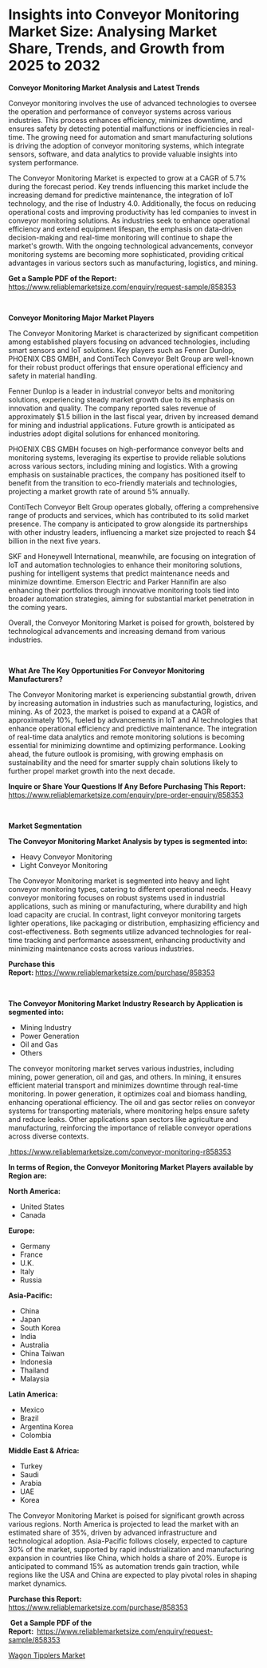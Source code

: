 <p><h1>Insights into Conveyor Monitoring Market Size: Analysing Market Share, Trends, and Growth from 2025 to 2032</h1></p><p><strong>Conveyor Monitoring Market Analysis and Latest Trends</strong></p>
<p><p>Conveyor monitoring involves the use of advanced technologies to oversee the operation and performance of conveyor systems across various industries. This process enhances efficiency, minimizes downtime, and ensures safety by detecting potential malfunctions or inefficiencies in real-time. The growing need for automation and smart manufacturing solutions is driving the adoption of conveyor monitoring systems, which integrate sensors, software, and data analytics to provide valuable insights into system performance.</p><p>The Conveyor Monitoring Market is expected to grow at a CAGR of 5.7% during the forecast period. Key trends influencing this market include the increasing demand for predictive maintenance, the integration of IoT technology, and the rise of Industry 4.0. Additionally, the focus on reducing operational costs and improving productivity has led companies to invest in conveyor monitoring solutions. As industries seek to enhance operational efficiency and extend equipment lifespan, the emphasis on data-driven decision-making and real-time monitoring will continue to shape the market's growth. With the ongoing technological advancements, conveyor monitoring systems are becoming more sophisticated, providing critical advantages in various sectors such as manufacturing, logistics, and mining.</p></p>
<p><strong>Get a Sample PDF of the Report:&nbsp;</strong> <a href="https://www.reliablemarketsize.com/enquiry/request-sample/858353?utm_campaign=2532&utm_medium=2&utm_source=Github&utm_content=ia&utm_term=21022025&utm_id=conveyor-monitoring">https://www.reliablemarketsize.com/enquiry/request-sample/858353</a></p>
<p>&nbsp;</p>
<p><strong>Conveyor Monitoring Major Market Players</strong></p>
<p><p>The Conveyor Monitoring Market is characterized by significant competition among established players focusing on advanced technologies, including smart sensors and IoT solutions. Key players such as Fenner Dunlop, PHOENIX CBS GMBH, and ContiTech Conveyor Belt Group are well-known for their robust product offerings that ensure operational efficiency and safety in material handling.</p><p>Fenner Dunlop is a leader in industrial conveyor belts and monitoring solutions, experiencing steady market growth due to its emphasis on innovation and quality. The company reported sales revenue of approximately $1.5 billion in the last fiscal year, driven by increased demand for mining and industrial applications. Future growth is anticipated as industries adopt digital solutions for enhanced monitoring.</p><p>PHOENIX CBS GMBH focuses on high-performance conveyor belts and monitoring systems, leveraging its expertise to provide reliable solutions across various sectors, including mining and logistics. With a growing emphasis on sustainable practices, the company has positioned itself to benefit from the transition to eco-friendly materials and technologies, projecting a market growth rate of around 5% annually.</p><p>ContiTech Conveyor Belt Group operates globally, offering a comprehensive range of products and services, which has contributed to its solid market presence. The company is anticipated to grow alongside its partnerships with other industry leaders, influencing a market size projected to reach $4 billion in the next five years.</p><p>SKF and Honeywell International, meanwhile, are focusing on integration of IoT and automation technologies to enhance their monitoring solutions, pushing for intelligent systems that predict maintenance needs and minimize downtime. Emerson Electric and Parker Hannifin are also enhancing their portfolios through innovative monitoring tools tied into broader automation strategies, aiming for substantial market penetration in the coming years.</p><p>Overall, the Conveyor Monitoring Market is poised for growth, bolstered by technological advancements and increasing demand from various industries.</p></p>
<p>&nbsp;</p>
<p><strong>What Are The Key Opportunities For Conveyor Monitoring Manufacturers?</strong></p>
<p><p>The Conveyor Monitoring market is experiencing substantial growth, driven by increasing automation in industries such as manufacturing, logistics, and mining. As of 2023, the market is poised to expand at a CAGR of approximately 10%, fueled by advancements in IoT and AI technologies that enhance operational efficiency and predictive maintenance. The integration of real-time data analytics and remote monitoring solutions is becoming essential for minimizing downtime and optimizing performance. Looking ahead, the future outlook is promising, with growing emphasis on sustainability and the need for smarter supply chain solutions likely to further propel market growth into the next decade.</p></p>
<p><strong>Inquire or Share Your Questions If Any Before Purchasing This Report:</strong> <a href="https://www.reliablemarketsize.com/enquiry/pre-order-enquiry/858353?utm_campaign=2532&utm_medium=2&utm_source=Github&utm_content=ia&utm_term=21022025&utm_id=conveyor-monitoring">https://www.reliablemarketsize.com/enquiry/pre-order-enquiry/858353</a></p>
<p>&nbsp;</p>
<p><strong>Market Segmentation</strong></p>
<p><strong>The Conveyor Monitoring Market Analysis by types is segmented into:</strong></p>
<p><ul><li>Heavy Conveyor Monitoring</li><li>Light Conveyor Monitoring</li></ul></p>
<p><p>The Conveyor Monitoring market is segmented into heavy and light conveyor monitoring types, catering to different operational needs. Heavy conveyor monitoring focuses on robust systems used in industrial applications, such as mining or manufacturing, where durability and high load capacity are crucial. In contrast, light conveyor monitoring targets lighter operations, like packaging or distribution, emphasizing efficiency and cost-effectiveness. Both segments utilize advanced technologies for real-time tracking and performance assessment, enhancing productivity and minimizing maintenance costs across various industries.</p></p>
<p><strong>Purchase this Report:&nbsp;</strong><a href="https://www.reliablemarketsize.com/purchase/858353?utm_campaign=2532&utm_medium=2&utm_source=Github&utm_content=ia&utm_term=21022025&utm_id=conveyor-monitoring">https://www.reliablemarketsize.com/purchase/858353</a></p>
<p>&nbsp;</p>
<p><strong>The Conveyor Monitoring Market Industry Research by Application is segmented into:</strong></p>
<p><ul><li>Mining Industry</li><li>Power Generation</li><li>Oil and Gas</li><li>Others</li></ul></p>
<p><p>The conveyor monitoring market serves various industries, including mining, power generation, oil and gas, and others. In mining, it ensures efficient material transport and minimizes downtime through real-time monitoring. In power generation, it optimizes coal and biomass handling, enhancing operational efficiency. The oil and gas sector relies on conveyor systems for transporting materials, where monitoring helps ensure safety and reduce leaks. Other applications span sectors like agriculture and manufacturing, reinforcing the importance of reliable conveyor operations across diverse contexts.</p></p>
<p><a href="https://www.reliablemarketsize.com/conveyor-monitoring-r858353?utm_campaign=2532&utm_medium=2&utm_source=Github&utm_content=ia&utm_term=21022025&utm_id=conveyor-monitoring">&nbsp;https://www.reliablemarketsize.com/conveyor-monitoring-r858353</a></p>
<p><strong>In terms of Region, the Conveyor Monitoring Market Players available by Region are:</strong></p>
<p>
    <p> <strong> North America: </strong>
        <ul>
            <li>United States</li>
            <li>Canada</li>
        </ul>
        </p> 
    <p> <strong> Europe: </strong>
        <ul>
            <li>Germany</li>
            <li>France</li>
            <li>U.K.</li>
            <li>Italy</li>
            <li>Russia</li>
        </ul>
        </p> 
    <p> <strong> Asia-Pacific: </strong>
        <ul>
            <li>China</li>
            <li>Japan</li>
            <li>South Korea</li>
            <li>India</li>
            <li>Australia</li>
            <li>China Taiwan</li>
            <li>Indonesia</li>
            <li>Thailand</li>
            <li>Malaysia</li>
        </ul>
        </p> 
    <p> <strong> Latin America: </strong>
        <ul>
            <li>Mexico</li>
            <li>Brazil</li>
            <li>Argentina Korea</li>
            <li>Colombia</li>
        </ul>
        </p> 
    <p> <strong> Middle East & Africa: </strong>
        <ul>
            <li>Turkey</li>
            <li>Saudi</li>
            <li>Arabia</li>
            <li>UAE</li>
            <li>Korea</li>
        </ul>
    </p>
    </p>
<p><p>The Conveyor Monitoring Market is poised for significant growth across various regions. North America is projected to lead the market with an estimated share of 35%, driven by advanced infrastructure and technological adoption. Asia-Pacific follows closely, expected to capture 30% of the market, supported by rapid industrialization and manufacturing expansion in countries like China, which holds a share of 20%. Europe is anticipated to command 15% as automation trends gain traction, while regions like the USA and China are expected to play pivotal roles in shaping market dynamics.</p></p>
<p><strong>Purchase this Report: </strong><a href="https://www.reliablemarketsize.com/purchase/858353?utm_campaign=2532&utm_medium=2&utm_source=Github&utm_content=ia&utm_term=21022025&utm_id=conveyor-monitoring">https://www.reliablemarketsize.com/purchase/858353</a></p>
<p>&nbsp;<strong>Get a Sample PDF of the Report:&nbsp;&nbsp;</strong><a href="https://www.reliablemarketsize.com/enquiry/request-sample/858353?utm_campaign=2532&utm_medium=2&utm_source=Github&utm_content=ia&utm_term=21022025&utm_id=conveyor-monitoring">https://www.reliablemarketsize.com/enquiry/request-sample/858353</a></p>
<p><strong></strong></p>
<p><p><a href="https://github.com/sadimsamid/Market-Research-Report-List-1/blob/main/wagon-tipplers-market.md?utm_campaign=2532&utm_medium=2&utm_source=Github&utm_content=ia&utm_term=21022025&utm_id=conveyor-monitoring">Wagon Tipplers Market</a></p></p>